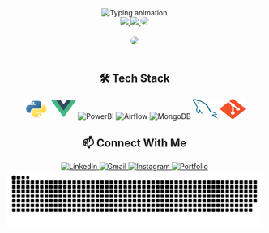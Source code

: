<div align="center">
  <img src="https://readme-typing-svg.demolab.com?font=Fira+Code&size=30&duration=3000&pause=1000&color=8A2BE2&center=true&vCenter=true&width=500&lines=echo+%22Welcome+to+my+profile%22;Hi%2C+I'm+Lu%C3%ADs+Lessi+%F0%9F%91%8B;IT+Enthusiast+%F0%9F%92%BB;Problem+Solver+%F0%9F%A7%A9" alt="Typing animation" />
</div>

<div align="center">
  <a href="https://github.com/LuisLessi">
    <img height="180em" src="https://github-readme-stats-sigma-five.vercel.app/api?username=LuisLessi&show_icons=true&theme=midnight-purple&include_all_commits&count=true"/>
    <img height="180em" src="https://github-readme-stats-sigma-five.vercel.app/api/top-langs/?username=LuisLessi&layout=compact&langs_count=7&theme=midnight-purple" />
    <img width="180" src="https://media1.tenor.com/images/68e8337fb4eb7e40645d832c64762a8b/tenor.gif?itemid=19443613" style="border-radius: 10px;">
  </a>
</div>

<div align="center">
  <img src="https://user-images.githubusercontent.com/63880375/197192864-9216b8cb-1180-44fb-8df8-b300e6b4d101.gif" width="400" style="border-radius: 10px; margin: 20px 0;">
</div>

<div align="center">
  <h2>🛠️ Tech Stack</h2>
  <div style="display: inline_block; margin: 20px 0;">
    <img alt="Python" height="40" width="50" src="https://raw.githubusercontent.com/devicons/devicon/master/icons/python/python-original.svg" title="Python">
    <img alt="VueJS" height="40" width="50" src="https://raw.githubusercontent.com/devicons/devicon/master/icons/vuejs/vuejs-original.svg" title="Vue.js">
    <img alt="PowerBI" height="40" width="50" src="https://raw.githubusercontent.com/microsoft/PowerBI-Icons/main/SVG/Power-BI.svg" title="Power BI">
    <img alt="Airflow" height="40" width="50" src="https://airflow.apache.org/images/feature-image.png" title="Airflow">
    <img alt="MongoDB" height="40" width="50" src="https://cdn.jsdelivr.net/gh/devicons/devicon/icons/mongodb/mongodb-original.svg" title="MongoDB">
    <img alt="SQL" height="40" width="50" src="https://raw.githubusercontent.com/devicons/devicon/master/icons/mysql/mysql-original.svg" title="SQL">
    <img alt="Git" height="40" width="50" src="https://raw.githubusercontent.com/devicons/devicon/master/icons/git/git-original.svg" title="Git">
  </div>
</div>

<div align="center">
  <h2>📫 Connect With Me</h2>
  <a href="https://www.linkedin.com/in/lu%C3%ADs-felipe-lessi-silva-9496aa1a1/" target="_blank">
    <img src="https://img.shields.io/badge/LinkedIn-0077B5?style=for-the-badge&logo=linkedin&logoColor=white" alt="LinkedIn">
  </a>
  <a href="mailto:assassinsonic1@gmail.com">
    <img src="https://img.shields.io/badge/Gmail-D14836?style=for-the-badge&logo=gmail&logoColor=white" alt="Gmail">
  </a>
  <a href="https://www.instagram.com/luis_lessi/" target="_blank">
    <img src="https://img.shields.io/badge/Instagram-E4405F?style=for-the-badge&logo=instagram&logoColor=white" alt="Instagram">
  </a>
  <a href="https://luislessi.github.io/My-portfolio/" target="_blank">
    <img src="https://img.shields.io/badge/🚀_Portfolio-8A2BE2?style=for-the-badge" alt="Portfolio">
  </a>
</div>

<div align="center">
  <img src="https://github.com/LuisLessi/LuisLessi/blob/output/github-snake-dark.svg" alt="Snake animation">
</div>

